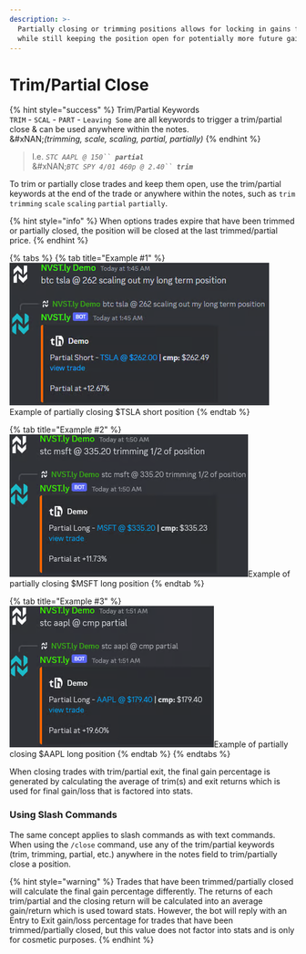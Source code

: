```yaml
---
description: >-
  Partially closing or trimming positions allows for locking in gains for stats
  while still keeping the position open for potentially more future gains
---
```


# Trim/Partial Close

{% hint style="success" %}
Trim/Partial Keywords\
`TRIM` - `SCAL` - `PART` - `Leaving Some` are all keywords to trigger a trim/partial close & can be used anywhere within the notes.\
&#xNAN;_(trimming, scale, scaling, partial, partially)_
{% endhint %}

> I.e. _`STC AAPL @ 150`` `**`partial`**_\
> &#xNAN;_`BTC SPY 4/01 460p @ 2.40`` `**`trim`**_

To trim or partially close trades and keep them open, use the trim/partial keywords at the end of the trade or anywhere within the notes, such as `trim` `trimming` `scale` `scaling` `partial` `partially`.&#x20;

{% hint style="info" %}
When options trades expire that have been trimmed or partially closed, the position will be closed at the last trimmed/partial price.
{% endhint %}

{% tabs %}
{% tab title="Example #1" %}
![](<../.gitbook/assets/image (3) (1) (1) (1) (1) (1) (1) (1) (1) (1) (1).png>)Example of partially closing $TSLA short position
{% endtab %}

{% tab title="Example #2" %}
![](<../.gitbook/assets/image (5) (1) (1) (1) (1) (1) (1).png>)Example of partially closing $MSFT long position
{% endtab %}

{% tab title="Example #3" %}
![](<../.gitbook/assets/image (6) (1) (1) (1) (1) (1).png>)Example of partially closing $AAPL long position
{% endtab %}
{% endtabs %}

When closing trades with trim/partial exit, the final gain percentage is generated by calculating the average of trim(s) and exit returns which is used for final gain/loss that is factored into stats.

### Using Slash Commands

The same concept applies to slash commands as with text commands. When using the `/close` command, use any of the trim/partial keywords (trim, trimming, partial, etc.) anywhere in the notes field to trim/partially close a position.

{% hint style="warning" %}
Trades that have been trimmed/partially closed will calculate the final gain percentage differently. The returns of each trim/partial and the closing return will be calculated into an average gain/return which is used toward stats. However, the bot will reply with an Entry to Exit gain/loss percentage for trades that have been trimmed/partially closed, but this value does not factor into stats and is only for cosmetic purposes.
{% endhint %}
